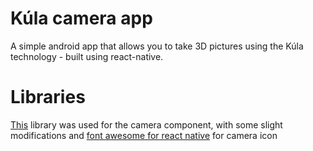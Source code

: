 # Kúla camera app
A simple android app that allows you to take 3D pictures using the Kúla technology - built using react-native.

# Libraries
<a href="https://github.com/lwansbrough/react-native-camera"> This</a> library was used for the camera component, with some slight modifications and <a href="https://github.com/entria/react-native-fontawesome"> font awesome for react native<a> for camera icon

